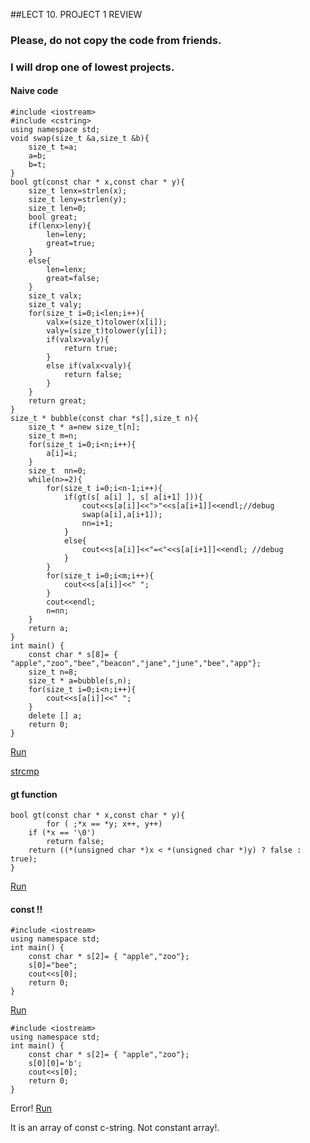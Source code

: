 ##LECT 10. PROJECT 1 REVIEW

### Please, do not copy the code from friends.

### I will drop one of lowest projects. 

#### Naive code
```
#include <iostream>
#include <cstring>
using namespace std;
void swap(size_t &a,size_t &b){
    size_t t=a;
    a=b;
    b=t;
}
bool gt(const char * x,const char * y){
    size_t lenx=strlen(x);
    size_t leny=strlen(y);
    size_t len=0;
    bool great;
    if(lenx>leny){
        len=leny;
        great=true;
    }
    else{
        len=lenx;
        great=false;
    }
    size_t valx;
    size_t valy;
    for(size_t i=0;i<len;i++){
        valx=(size_t)tolower(x[i]);
        valy=(size_t)tolower(y[i]);
        if(valx>valy){
            return true;
        }
        else if(valx<valy){
            return false;
        }
    }
    return great;
}
size_t * bubble(const char *s[],size_t n){
    size_t * a=new size_t[n];
    size_t m=n;
    for(size_t i=0;i<n;i++){
        a[i]=i;
    }
    size_t  nn=0;
    while(n>=2){
        for(size_t i=0;i<n-1;i++){
            if(gt(s[ a[i] ], s[ a[i+1] ])){
                cout<<s[a[i]]<<">"<<s[a[i+1]]<<endl;//debug 
                swap(a[i],a[i+1]);
                nn=i+1;
            }
            else{
                cout<<s[a[i]]<<"=<"<<s[a[i+1]]<<endl; //debug
            }
        }
        for(size_t i=0;i<m;i++){
            cout<<s[a[i]]<<" ";
        }
        cout<<endl;
        n=nn;
    }
    return a;
}
int main() {
    const char * s[8]= { "apple","zoo","bee","beacon","jane","june","bee","app"};
    size_t n=8;
    size_t * a=bubble(s,n);
    for(size_t i=0;i<n;i++){
        cout<<s[a[i]]<<" ";
    }
    delete [] a;
    return 0;
}
```
[Run](http://cpp.sh/972i)

[strcmp](http://opensource.apple.com/source/Libc/Libc-262/ppc/gen/strcmp.c)

#### gt function
```
bool gt(const char * x,const char * y){
        for ( ;*x == *y; x++, y++)
	if (*x == '\0')
	    return false;
    return ((*(unsigned char *)x < *(unsigned char *)y) ? false : true);
}
```
[Run](http://cpp.sh/6tbj)

#### const !!
```
#include <iostream>
using namespace std;
int main() {
    const char * s[2]= { "apple","zoo"};
    s[0]="bee";
    cout<<s[0];
    return 0;
}
```
[Run](http://cpp.sh/34iy)

```
#include <iostream>
using namespace std;
int main() {
    const char * s[2]= { "apple","zoo"};
    s[0][0]='b';
    cout<<s[0];
    return 0;
}
```
Error!
[Run](http://cpp.sh/5sp6)


It is an array of const c-string. Not constant array!.












